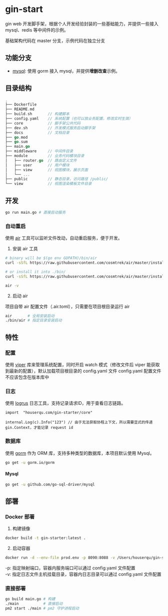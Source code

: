 # gin-start

gin web 开发脚手架，根据个人开发经验封装的一些基础能力，并提供一些接入 mysql、redis 等中间件的示例。

基础架构代码在 master 分支，示例代码在独立分支

## 功能分支

- [mysql](https://github.com/Houserqu/gin-starter/tree/mysql): 使用 gorm 接入 mysql，并提供**增删改查**示例。

## 目录结构

```go
.
├── Dockerfile
├── README.md
├── build.sh       // 构建脚本
├── config.yaml    // 系统配置（也可以放业务配置，修改实时生效）
├── core           // 脚手架公共代码
├── dev.sh         // 开发模式服务启动脚手架
├── docs           // 文档目录
├── go.mod
├── go.sum
├── main.go
├── middleware     // 中间件目录
├── module         // 业务代码模块目录
│   ├── router.go  // 路由定义文件
│   ├── user       // 用户模块
│   ├── view       // 视图模块，展示页面
│   └── ...
├── public         // 静态目录，访问路径 /public/
└── view           // 视图渲染模板文件目录
```

## 开发

```bash
go run main.go # 直接启动服务
````

### 自动重启

使用 [air](https://github.com/cosmtrek/air/blob/master/README.md) 工具可以监听文件改动，自动重启服务，便于开发。

1. 安装 air 工具

```bash
# binary will be $(go env GOPATH)/bin/air
curl -sSfL https://raw.githubusercontent.com/cosmtrek/air/master/install.sh | sh -s -- -b $(go env GOPATH)/bin

# or install it into ./bin/
curl -sSfL https://raw.githubusercontent.com/cosmtrek/air/master/install.sh | sh -s

air -v
```

2. 启动 air

项目自带 air 配置文件（.air.toml），只需要在项目根目录运行 air

```bash
air       # 全局安装启动
./bin/air # 指定目录安装启动
```

## 特性

### 配置

使用 [viper](https://github.com/spf13/viper) 库来管理系统配置，同时开启 watch 模式（修改文件后 viper 能获取到最新的配置），默认加载项目根目录的 config.yaml 文件
config.yaml 配置文件不应该包含在版本库中

### 日志

使用 [logrus](https://github.com/sirupsen/logrus) 日志工具，支持记录请求ID，用于查看日志链路。

```golang
import 	"houserqu.com/gin-starter/core"

internal.Log(c).Info("123") // 由于无法获取协程上下文，所以需要显式的传递 gin.Context，才能记录 request id
```

### 数据库

使用 [gorm](https://gorm.io) 作为 ORM 库，支持多种类型的数据库，本项目默认使用 Mysql。

```bash
go get -u gorm.io/gorm
```

#### Mysql

```bash
go get -u github.com/go-sql-driver/mysql
```

## 部署

### Docker 部署

1. 构建镜像
```bash
docker build -t gin-starter:latest .
```

2. 启动容器
```bash
docker run -d --env-file prod.env -p 8090:8088 -v /Users/houserqu/gin-starter/logs:/app/logs gin-starter:latest
```

-p: 指定映射端口，容器内服务端口可以通过 config.yaml 文件配置  
-v: 指定日志文件主机挂载目录，容器内日志目录可以通过 config.yaml 文件配置

### 直接部署

```bash
go build main.go # 构建
./main           # 直接启动
pm2 start ./main # pm2 守护进程启动
```